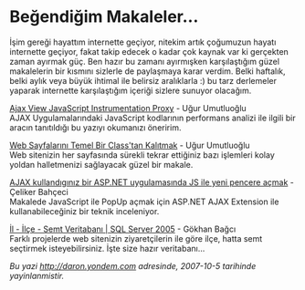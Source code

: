 # Beğendiğim Makaleler...
İşim gereği hayattım internette geçiyor, nitekim artık çoğumuzun hayatı
internette geçiyor, fakat takip edecek o kadar çok kaynak var ki
gerçekten zaman ayırmak güç. Ben hazır bu zamanı ayırmışken
karşılaştığım güzel makalelerin bir kısmını sizlerle de paylaşmaya karar
verdim. Belki haftalık, belki aylık veya büyük ihtimal ile belirsiz
aralıklarla :) bu tarz derlemeler yaparak internette karşılaştığım
içeriği sizlere sunuyor olacağım.

[Ajax View JavaScript Instrumentation
Proxy](http://umutluoglu.blogspot.com/2007/09/ajax-view-javascript-instrumentation.html) -
Uğur Umutluoğlu\
 AJAX Uygulamalarındaki JavaScript kodlarının performans analizi ile
ilgili bir aracın tanıtıldığı bu yazıyı okumanızı öneririm.

[Web Sayfalarını Temel Bir Class'tan
Kalıtmak](http://umutluoglu.blogspot.com/2007/09/web-sayfalarn-temel-bir-classtan.html) -
Uğur Umutluoğlu\
 Web sitenizin her sayfasında sürekli tekrar ettiğiniz bazı işlemleri
kolay yoldan halletmenizi sağlayacak güzel bir makale.

[AJAX kullandıgınız bir ASP.NET uygulamasında JS ile yeni pencere
açmak](http://www.celiker.com/blog/PermaLink.aspx?guid=7d93cb02-6d37-4041-b228-359a9be04c12) -
Çeliker Bahçeci\
 Makalede JavaScript ile PopUp açmak için ASP.NET AJAX Extension ile
kullanabileceğiniz bir teknik inceleniyor.

[İl - İlçe - Semt Veritabanı | SQL Server
2005](http://gokhanbagci.blogcu.com/3312993/) - Gökhan Bağcı\
 Farklı projelerde web sitenizin ziyaretçilerin ile göre ilçe, hatta
semt seçtirmek isteyebilirsiniz. İşte size hazır veritabanı...



*Bu yazi http://daron.yondem.com adresinde, 2007-10-5 tarihinde yayinlanmistir.*
